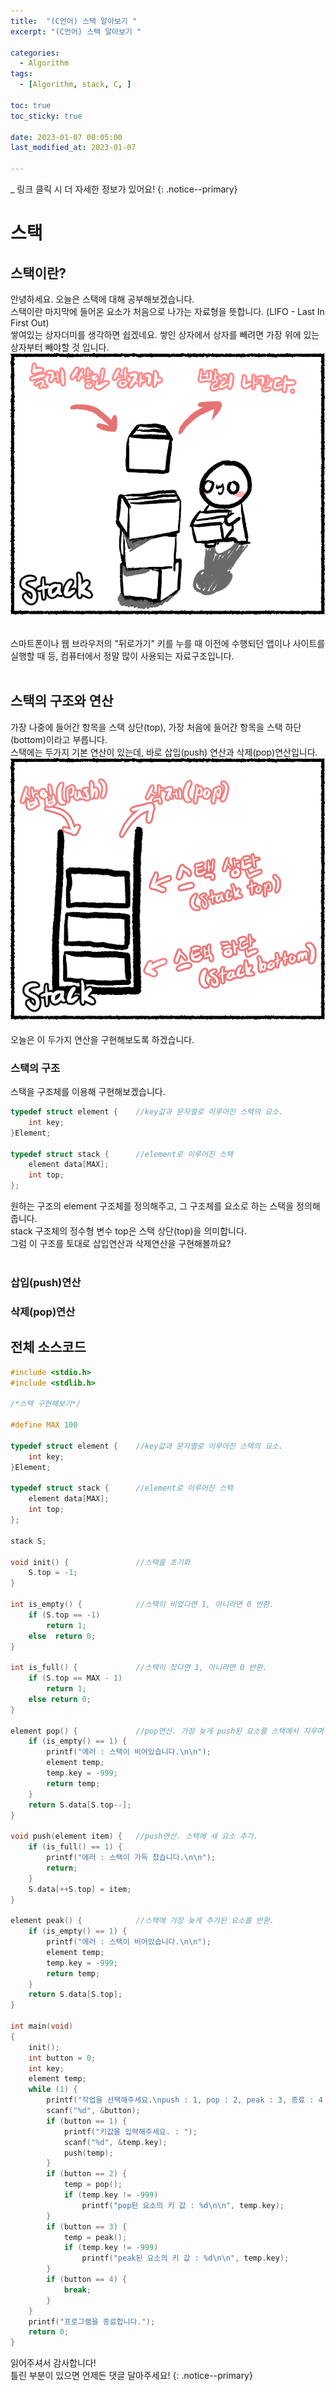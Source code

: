 ```yaml
---
title:  "(C언어) 스택 알아보기 " 
excerpt: "(C언어) 스택 알아보기 "

categories:
  - Algorithm
tags:
  - [Algorithm, stack, C, ]

toc: true
toc_sticky: true
 
date: 2023-01-07 00:05:00
last_modified_at: 2023-01-07

---
```

_ 링크 클릭 시 더 자세한 정보가 있어요!
{: .notice--primary} 

# 스택

## 스택이란?

안녕하세요. 오늘은 스택에 대해 공부해보겠습니다.<br>
스택이란 마지막에 들어온 요소가 처음으로 나가는 자료형을 뜻합니다. (LIFO - Last In First Out)<br>
쌓여있는 상자더미를 생각하면 쉽겠네요. 쌓인 상자에서 상자를 빼려면 가장 위에 있는 상자부터 빼야할 것 입니다.<br>
![스택이란?](/assets/images/Algorithm/Stack/image1.png "스택 소개 이미지")<br><br>

스마트폰이나 웹 브라우저의 "뒤로가기" 키를 누를 때 이전에 수행되던 앱이나 사이트를 실행할 때 등, 컴퓨터에서 정말 많이 사용되는 자료구조입니다.<br><br>

## 스택의 구조와 연산

가장 나중에 들어간 항목을 스택 상단(top), 가장 처음에 들어간 항목을 스택 하단(bottom)이라고 부릅니다.<br>
스택에는 두가지 기본 연산이 있는데, 바로 삽입(push) 연산과 삭제(pop)연산입니다.<br>
![스택구조](/assets/images/Algorithm/Stack/image2.png "스택 구조와 연산 이미지")<br><br>
오늘은 이 두가지 연산을 구현해보도록 하겠습니다.

### 스택의 구조

스택을 구조체를 이용해 구현해보겠습니다.<br>

```cpp
typedef struct element {	//key값과 문자열로 이루어진 스택의 요소.
	int key;
}Element;

typedef struct stack {		//element로 이루어진 스택
	element data[MAX];
	int top;
};
```

원하는 구조의 element 구조체를 정의해주고, 그 구조체를 요소로 하는 스택을 정의해줍니다.<br>
stack 구조체의 정수형 변수 top은 스택 상단(top)을 의미합니다.<br>
그럼 이 구조를 토대로 삽입연산과 삭제연산을 구현해볼까요?<br><br>

### 삽입(push)연산



### 삭제(pop)연산





## 전체 소스코드

```cpp
#include <stdio.h>
#include <stdlib.h>

/*스택 구현해보기*/

#define MAX 100

typedef struct element {	//key값과 문자열로 이루어진 스택의 요소.
	int key;
}Element;

typedef struct stack {		//element로 이루어진 스택
	element data[MAX];
	int top;
};

stack S;

void init() {				//스택을 초기화
	S.top = -1;
}

int is_empty() {			//스택이 비었다면 1, 아니라면 0 반환.
	if (S.top == -1)
		return 1;
	else  return 0;
}

int is_full() {				//스택이 찼다면 1, 아니라면 0 반환.
	if (S.top == MAX - 1)
		return 1;
	else return 0;
}

element pop() {				//pop연산. 가장 늦게 push된 요소를 스택에서 지우며 반환.
	if (is_empty() == 1) {
		printf("에러 : 스택이 비어있습니다.\n\n");
		element temp;
		temp.key = -999;
		return temp;
	}
	return S.data[S.top--];
}

void push(element item) {	//push연산. 스택에 새 요소 추가.
	if (is_full() == 1) {
		printf("에러 : 스택이 가득 찼습니다.\n\n");
		return;
	}
	S.data[++S.top] = item;
}

element peak() {			//스택에 가장 늦게 추가된 요소를 반환.
	if (is_empty() == 1) {
		printf("에러 : 스택이 비어있습니다.\n\n");
		element temp;
		temp.key = -999;
		return temp;
	}
	return S.data[S.top];
}

int main(void)
{
	init();
	int button = 0;
	int key;
	element temp;
	while (1) {
		printf("작업을 선택해주세요.\npush : 1, pop : 2, peak : 3, 종료 : 4 : ");
		scanf("%d", &button);
		if (button == 1) {
			printf("키값을 입력해주세요. : ");
			scanf("%d", &temp.key);
			push(temp);
		}
		if (button == 2) {
			temp = pop();
			if (temp.key != -999)
				printf("pop된 요소의 키 값 : %d\n\n", temp.key);
		}
		if (button == 3) {
			temp = peak();
			if (temp.key != -999)
				printf("peak된 요소의 키 값 : %d\n\n", temp.key);
		}
		if (button == 4) {
			break;
		}
	}
	printf("프로그램을 종료합니다.");
	return 0;
}
```

읽어주셔서 감사합니다! <br>틀린 부분이 있으면 언제든 댓글 달아주세요!
{: .notice--primary} 
